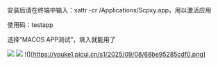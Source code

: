 安装后请在终端中输入：xattr -cr /Applications/Scpxy.app，用以激活应用

使用码：testapp

选择“MACOS APP测试”，填入就能用了

![](https://youke1.picui.cn/s1/2025/09/08/68be95285488e.png)
![](https://youke1.picui.cn/s1/2025/09/08/68be95284d4d8.png)
!()[https://youke1.picui.cn/s1/2025/09/08/68be95285cdf0.png]
